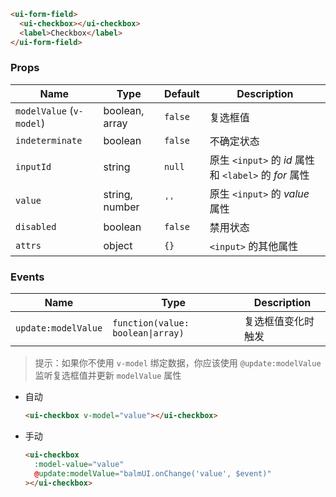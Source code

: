 ```html
<ui-form-field>
  <ui-checkbox></ui-checkbox>
  <label>Checkbox</label>
</ui-form-field>
```

### Props

| Name                     | Type           | Default | Description                                           |
| ------------------------ | -------------- | ------- | ----------------------------------------------------- |
| `modelValue` (`v-model`) | boolean, array | `false` | 复选框值                                              |
| `indeterminate`          | boolean        | `false` | 不确定状态                                            |
| `inputId`                | string         | `null`  | 原生 `<input>` 的 _id_ 属性和 `<label>` 的 _for_ 属性 |
| `value`                  | string, number | `''`    | 原生 `<input>` 的 _value_ 属性                        |
| `disabled`               | boolean        | `false` | 禁用状态                                              |
| `attrs`                  | object         | `{}`    | `<input>` 的其他属性                                  |

### Events

| Name                | Type                              | Description        |
| ------------------- | --------------------------------- | ------------------ |
| `update:modelValue` | `function(value: boolean\|array)` | 复选框值变化时触发 |

> 提示：如果你不使用 `v-model` 绑定数据，你应该使用 `@update:modelValue` 监听复选框值并更新 `modelValue` 属性

- 自动

  ```html
  <ui-checkbox v-model="value"></ui-checkbox>
  ```

- 手动

  ```html
  <ui-checkbox
    :model-value="value"
    @update:modelValue="balmUI.onChange('value', $event)"
  ></ui-checkbox>
  ```
